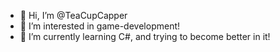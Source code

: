 - 👋 Hi, I’m @TeaCupCapper
- 👀 I’m interested in game-development!
- 🌱 I’m currently learning C#, and trying to become better in it!


<!---
TeaCupCapper/TeaCupCapper is a ✨ special ✨ repository because its `README.md` (this file) appears on your GitHub profile.
You can click the Preview link to take a look at your changes.
--->
